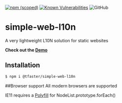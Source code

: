 [![npm (scoped)](https://img.shields.io/npm/v/@tfaster/simple-web-l10n?label=@tfaster/simple-web-l10n&style=flat-square)](https://www.npmjs.com/package/@tfaster/simple-web-l10n)
[![Known Vulnerabilities](https://snyk.io/test/github/tFaster/simple-web-l10n/badge.svg?targetFile=package.json)](https://snyk.io/test/github/tFaster/simple-web-l10n?targetFile=package.json)
![GitHub](https://img.shields.io/github/license/tFaster/simple-web-l10n?style=flat-square)
# simple-web-l10n

A very lightweight L10N solution for static websites

**Check out the [Demo](https://tfaster.github.io/simple-web-l10n/index.html)**

## Installation

```bash
$ npm i @tfaster/simple-web-l10n
```

##Browser support
All modern browsers are supported

IE11 requires a [Polyfill](https://developer.mozilla.org/en-US/docs/Web/API/NodeList/forEach#Polyfill) for NodeList.prototype.forEach()
